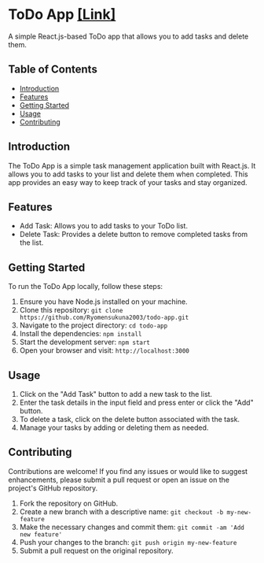 # ToDo App [ [Link] ](https://ryomensukuna2003.github.io/ToDo-App/)

A simple React.js-based ToDo app that allows you to add tasks and delete them.

## Table of Contents

- [Introduction](#introduction)
- [Features](#features)
- [Getting Started](#getting-started)
- [Usage](#usage)
- [Contributing](#contributing)

## Introduction

The ToDo App is a simple task management application built with React.js. It allows you to add tasks to your list and delete them when completed. This app provides an easy way to keep track of your tasks and stay organized.

## Features

- Add Task: Allows you to add tasks to your ToDo list.
- Delete Task: Provides a delete button to remove completed tasks from the list.

## Getting Started

To run the ToDo App locally, follow these steps:

1. Ensure you have Node.js installed on your machine.
2. Clone this repository: `git clone https://github.com/Ryomensukuna2003/todo-app.git`
3. Navigate to the project directory: `cd todo-app`
4. Install the dependencies: `npm install`
5. Start the development server: `npm start`
6. Open your browser and visit: `http://localhost:3000`

## Usage

1. Click on the "Add Task" button to add a new task to the list.
2. Enter the task details in the input field and press enter or click the "Add" button.
3. To delete a task, click on the delete button associated with the task.
4. Manage your tasks by adding or deleting them as needed.

## Contributing

Contributions are welcome! If you find any issues or would like to suggest enhancements, please submit a pull request or open an issue on the project's GitHub repository.

1. Fork the repository on GitHub.
2. Create a new branch with a descriptive name: `git checkout -b my-new-feature`
3. Make the necessary changes and commit them: `git commit -am 'Add new feature'`
4. Push your changes to the branch: `git push origin my-new-feature`
5. Submit a pull request on the original repository.
